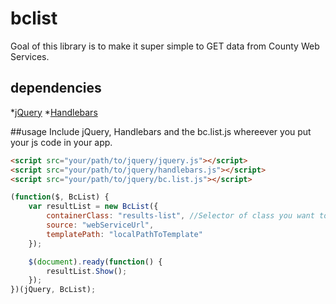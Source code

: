 # bclist
Goal of this library is to make it super simple to GET data from County Web Services.

## dependencies
*[jQuery](https://jquery.com/)
*[Handlebars](http://handlebarsjs.com/)

##usage
Include jQuery, Handlebars and the bc.list.js whereever you put your js code in your app.

```html
<script src="your/path/to/jquery/jquery.js"></script>
<script src="your/path/to/jquery/handlebars.js"></script>
<script src="your/path/to/jquery/bc.list.js"></script>

```

```javascript
(function($, BcList) {
    var resultList = new BcList({
        containerClass: "results-list", //Selector of class you want to append your results
        source: "webServiceUrl",
        templatePath: "localPathToTemplate"
    });

    $(document).ready(function() {
        resultList.Show();
    });
})(jQuery, BcList);

```